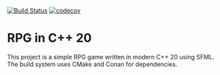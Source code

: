 [![Build Status](https://api.travis-ci.com/liambrdy/RPG.svg?token=suPyAF5iq5VNtn5oDTre&branch=master)](https://travis-ci.com/liambrdy/RPG)
[![codecov](https://codecov.io/gh/liambrdy/RPG/branch/master/graph/badge.svg?token=E5E2G9D7ZQ)](https://codecov.io/gh/liambrdy/RPG)
# RPG in C++ 20
This project is a simple RPG game written in modern C++ 20 using SFML. The
 build system uses CMake and Conan for dependencies.